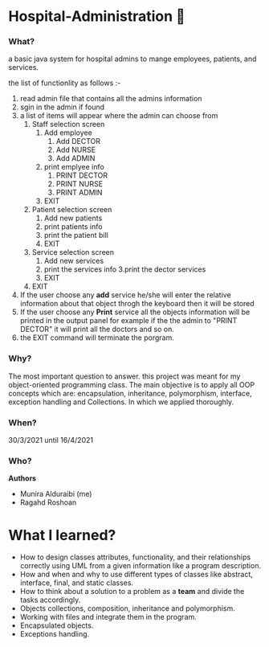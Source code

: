 # Hospital-Administration 🏥

### What?
a basic java system for hospital admins to mange employees, patients, and services.

the list of functionlity as follows :-
1. read admin file that contains all the admins information
2. sgin in the admin if found
3. a list of items will appear where the admin can choose from 
    1. Staff selection screen 
        1. Add employee
            1. Add DECTOR
            2. Add NURSE
            3. Add ADMIN
        2. print emplyee info
            1. PRINT DECTOR
            2. PRINT NURSE
            3. PRINT ADMIN
        3. EXIT
    2. Patient selection screen 
        1. Add new patients
        2. print patients info 
        3. print the patient bill
        4. EXIT
    3. Service selection screen
        1. Add new services
        2. print the services info
        3.print the dector services 
        4. EXIT
    4. EXIT
4. If the user choose any **add** service he/she will enter the relative information about that object throgh the keyboard then it will be stored
5. If the user choose any **Print** service all the objects information will be printed in the output panel for example if the the admin to "PRINT DECTOR" it will print all the doctors and so on.
6. the EXIT command will terminate the porgram.

### Why?
The most important question to answer. this project was meant for my object-oriented programming class.
The main objective is to apply all OOP concepts which are: encapsulation, inheritance, polymorphism, interface, exception handling and Collections. In which we applied thoroughly.

### When? 
30/3/2021 until 16/4/2021

### Who?
**Authors**
* Munira Alduraibi (me)
* Ragahd Roshoan 

# What I learned?
* How to design classes attributes, functionality, and their relationships correctly using UML from a given information like a program description.
* How and when and why to use different types of classes like abstract, interface, final, and static classes.
* How to think about a solution to a problem as a **team** and divide the tasks accordingly.
* Objects collections, composition, inheritance and polymorphism.
* Working with files and integrate them in the program.
* Encapsulated objects.
* Exceptions handling.


